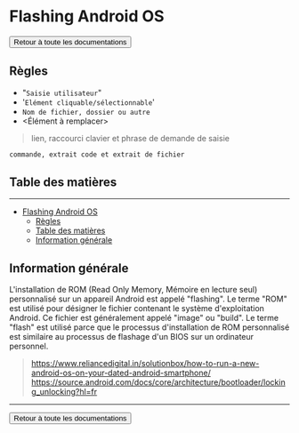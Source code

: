 # Flashing Android OS

<a href="https://florobart.github.io/Documentations/"><button type="button">Retour à toute les documentations</button></a>

## Règles

- "`Saisie utilisateur`"
- '`Elément cliquable/sélectionnable`'
- `Nom de fichier, dossier ou autre`
- <Élément à remplacer>

> lien, raccourci clavier et phrase de demande de saisie

```txt
commande, extrait code et extrait de fichier
```

<div class="page"></div>

## Table des matières

****

- [Flashing Android OS](#flashing-android-os)
  - [Règles](#règles)
  - [Table des matières](#table-des-matières)
  - [Information générale](#information-générale)

<div class="page"></div>

## Information générale

L'installation de ROM (Read Only Memory, Mémoire en lecture seul) personnalisé sur un appareil Android est appelé "flashing". Le terme "ROM" est utilisé pour désigner le fichier contenant le système d'exploitation Android. Ce fichier est généralement appelé "image" ou "build". Le terme "flash" est utilisé parce que le processus d'installation de ROM personnalisé est similaire au processus de flashage d'un BIOS sur un ordinateur personnel.

> <https://www.reliancedigital.in/solutionbox/how-to-run-a-new-android-os-on-your-dated-android-smartphone/>
> <https://source.android.com/docs/core/architecture/bootloader/locking_unlocking?hl=fr>

****

<a href="https://florobart.github.io/Documentations/"><button type="button">Retour à toute les documentations</button></a>
